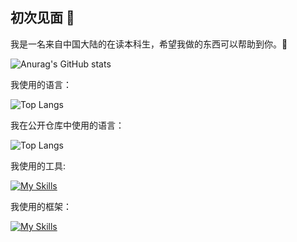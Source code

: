 ## 初次见面 👋
我是一名来自中国大陆的在读本科生，希望我做的东西可以帮助到你。🥳

![Anurag's GitHub stats](https://readmi-profile.yhw2003.top/api?username=yhw2003&show_icons=true&locale=cn)

我使用的语言：

![Top Langs](https://readmi-profile.yhw2003.top/api/top-langs?username=yhw2003&hide=jupyter%20notebook&layout=compact)

我在公开仓库中使用的语言：

![Top Langs](https://github-readme-stats.vercel.app/api/top-langs?username=yhw2003&hide=jupyter%20notebook&layout=compact)

我使用的工具:

[![My Skills](https://skillicons.dev/icons?i=docker,k8s,cmake,anaconda,arch,cloudflare,gradle,godot,mongodb,mysql,neovim,redis,vscode,vite,wasm,arduino&theme=light)](https://skillicons.dev)

我使用的框架：

[![My Skills](https://skillicons.dev/icons?i=pinia,pytorch,qt,react,vue,rocket,spring,actix&theme=light)](https://skillicons.dev)